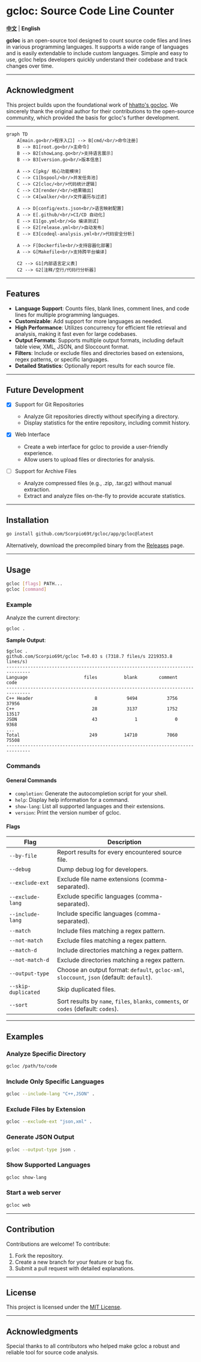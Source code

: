
# gcloc: Source Code Line Counter

**[中文](./README.zh.md)** | **English**

**gcloc** is an open-source tool designed to count source code files and lines in various programming languages. It supports a wide range of languages and is easily extendable to include custom languages. Simple and easy to use, gcloc helps developers quickly understand their codebase and track changes over time.

---

## Acknowledgment

This project builds upon the foundational work of [hhatto's gocloc](https://github.com/hhatto/gocloc). We sincerely thank the original author for their contributions to the open-source community, which provided the basis for gcloc's further development.

---

```mermaid
graph TD
    A[main.go<br/>程序入口] --> B[cmd/<br/>命令注册]
    B --> B1[root.go<br/>主命令]
    B --> B2[showLang.go<br/>支持语言展示]
    B --> B3[version.go<br/>版本信息]

    A --> C[pkg/ 核心功能模块]
    C --> C1[bspool/<br/>并发任务池]
    C --> C2[cloc/<br/>代码统计逻辑]
    C --> C3[render/<br/>结果输出]
    C --> C4[walker/<br/>文件遍历与过滤]

    A --> D[config/exts.json<br/>语言映射配置]
    A --> E[.github/<br/>CI/CD 自动化]
    E --> E1[go.yml<br/>Go 编译测试]
    E --> E2[release.yml<br/>自动发布]
    E --> E3[codeql-analysis.yml<br/>代码安全分析]

    A --> F[Dockerfile<br/>支持容器化部署]
    A --> G[Makefile<br/>支持跨平台编译]

    C2 --> G1[内部语言定义表]
    C2 --> G2[注释/空行/代码行分析器]
```

---

## Features
- **Language Support**: Counts files, blank lines, comment lines, and code lines for multiple programming languages.
- **Customizable**: Add support for more languages as needed.
- **High Performance**: Utilizes concurrency for efficient file retrieval and analysis, making it fast even for large codebases.
- **Output Formats**: Supports multiple output formats, including default table view, XML, JSON, and Sloccount format.
- **Filters**: Include or exclude files and directories based on extensions, regex patterns, or specific languages.
- **Detailed Statistics**: Optionally report results for each source file.

---

## Future Development

- [X] Support for Git Repositories

  - Analyze Git repositories directly without specifying a directory.
  - Display statistics for the entire repository, including commit history.

- [X] Web Interface

  - Create a web interface for gcloc to provide a user-friendly experience.
  - Allow users to upload files or directories for analysis.

- [ ] Support for Archive Files

  - Analyze compressed files (e.g., .zip, .tar.gz) without manual extraction.
  - Extract and analyze files on-the-fly to provide accurate statistics.

---

## Installation

```bash
go install github.com/Scorpio69t/gcloc/app/gcloc@latest
```


Alternatively, download the precompiled binary from the [Releases](https://github.com/Scorpio69t/gcloc/releases) page.

---

## Usage

```bash
gcloc [flags] PATH...
gcloc [command]
```

### Example

Analyze the current directory:

```bash
gcloc .
```

**Sample Output**:
```
$gcloc .
github.com/Scorpio69t/gcloc T=0.03 s (7318.7 files/s 2219353.8 lines/s)
-------------------------------------------------------------------------------
Language                     files          blank        comment           code
-------------------------------------------------------------------------------
C++ Header                       8           9494           3756          37956
C++                             28           3137           1752          13517
JSON                            43              1              0           9368
...
Total                          249          14710           7060          75508
-------------------------------------------------------------------------------
```

### Commands
#### General Commands
- `completion`: Generate the autocompletion script for your shell.
- `help`: Display help information for a command.
- `show-lang`: List all supported languages and their extensions.
- `version`: Print the version number of gcloc.

#### Flags
| Flag                | Description                                                                                |
|---------------------|--------------------------------------------------------------------------------------------|
| `--by-file`         | Report results for every encountered source file.                                          |
| `--debug`           | Dump debug log for developers.                                                             |
| `--exclude-ext`     | Exclude file name extensions (comma-separated).                                            |
| `--exclude-lang`    | Exclude specific languages (comma-separated).                                              |
| `--include-lang`    | Include specific languages (comma-separated).                                              |
| `--match`           | Include files matching a regex pattern.                                                    |
| `--not-match`       | Exclude files matching a regex pattern.                                                    |
| `--match-d`         | Include directories matching a regex pattern.                                              |
| `--not-match-d`     | Exclude directories matching a regex pattern.                                              |
| `--output-type`     | Choose an output format: `default`, `gcloc-xml`, `sloccount`, `json` (default: `default`). |
| `--skip-duplicated` | Skip duplicated files.                                                                     |
| `--sort`            | Sort results by `name`, `files`, `blanks`, `comments`, or `codes` (default: `codes`).      |

---

## Examples

### Analyze Specific Directory
```bash
gcloc /path/to/code
```

### Include Only Specific Languages
```bash
gcloc --include-lang "C++,JSON" .
```

### Exclude Files by Extension
```bash
gcloc --exclude-ext "json,xml" .
```

### Generate JSON Output
```bash
gcloc --output-type json .
```

### Show Supported Languages
```bash
gcloc show-lang
```
### Start a web server
```bash
gcloc web
```

---

## Contribution

Contributions are welcome! To contribute:
1. Fork the repository.
2. Create a new branch for your feature or bug fix.
3. Submit a pull request with detailed explanations.

---

## License

This project is licensed under the [MIT License](https://github.com/Scorpio69t/gcloc/blob/main/LICENSE).

---

## Acknowledgments

Special thanks to all contributors who helped make gcloc a robust and reliable tool for source code analysis.
